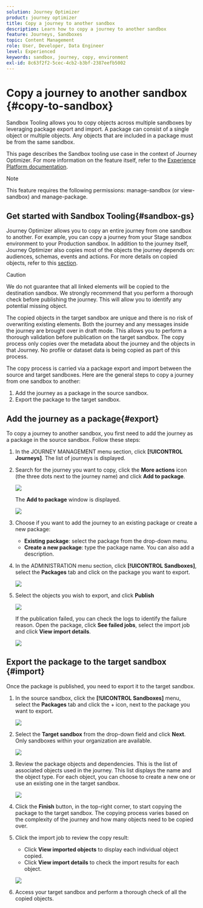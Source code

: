 ```yaml
---
solution: Journey Optimizer
product: journey optimizer
title: Copy a journey to another sandbox
description: Learn how to copy a journey to another sandbox
feature: Journeys, Sandboxes
topic: Content Management
role: User, Developer, Data Engineer
level: Experienced
keywords: sandbox, journey, copy, environment
exl-id: 8c63f2f2-5cec-4cb2-b3bf-2387eefb5002
---
```

# Copy a journey to another sandbox {#copy-to-sandbox}

<!--
>[!CONTEXTUALHELP]
>id="ajo_journey_copy_main"
>title="Copy a journey to another sandbox"
>abstract="Journey Optimizer allows you to copy an entire journey from one sandbox to another. For example, you can copy a journey from the Stage sandbox environment to your Production sandbox. In addition to the Journey itself, Journey Optimizer also copies most of the objects the journey depends on."

>[!CONTEXTUALHELP]
>id="ajo_journey_copy_sandbox_details"
>title="Sandbox details"
>abstract="Select the destination sandbox you want to copy the journey to. Only sandboxes within your organization are available."

>[!CONTEXTUALHELP]
>id="ajo_journey_copy_object_details"
>title="Object details"
>abstract="This is the journey you are going to copy."

>[!CONTEXTUALHELP]
>id="ajo_journey_copy_dependent_objects"
>title="Dependent objects"
>abstract="This is the list of associated objects used in the journey. This list displays the name, the object type, as well as the internal Journey Optimizer ID."
-->

Sandbox Tooling allows you to copy objects across multiple sandboxes by leveraging package export and import. A package can consist of a single object or multiple objects. Any objects that are included in a package must be from the same sandbox. 

This page describes the Sandbox tooling use case in the context of Journey Optimizer. For more information on the feature itself, refer to the [Experience Platform documentation](https://experienceleague.corp.adobe.com/docs/experience-platform/sandbox/ui/sandbox-tooling.html).

>[!NOTE]
>
>This feature requires the following permissions: manage-sandbox (or view-sandbox) and manage-package.

## Get started with Sandbox Tooling{#sandbox-gs}

Journey Optimizer allows you to copy an entire journey from one sandbox to another. For example, you can copy a journey from your Stage sandbox environment to your Production sandbox. In addition to the journey itself, Journey Optimizer also copies most of the objects the journey depends on: audiences, schemas, events and actions. For more details on copied objects, refer to this [section](https://experienceleague.adobe.com/docs/experience-platform/sandbox/ui/sandbox-tooling.html#abobe-journey-optimizer-objects).

>[!CAUTION]
>
>We do not guarantee that all linked elements will be copied to the destination sandbox. We strongly recommend that you perform a thorough check before publishing the journey. This will allow you to identify any potential missing object. 

The copied objects in the target sandbox are unique and there is no risk of overwriting existing elements. Both the journey and any messages inside the journey are brought over in draft mode. This allows you to perform a thorough validation before publication on the target sandbox. The copy process only copies over the metadata about the journey and the objects in that Journey. No profile or dataset data is being copied as part of this process. 

The copy process is carried via a package export and import between the source and target sandboxes. Here are the general steps to copy a journey from one sandbox to another:

1. Add the journey as a package in the source sandbox. 
1. Export the package to the target sandbox.

## Add the journey as a package{#export}

To copy a journey to another sandbox, you first need to add the journey as a package in the source sandbox. Follow these steps:

1. In the JOURNEY MANAGEMENT menu section, click **[!UICONTROL Journeys]**. The list of journeys is displayed.

1. Search for the journey you want to copy, click the **More actions** icon (the three dots next to the journey name) and click **Add to package**.

   ![](assets/journey-sandbox1.png)

   The **Add to package** window is displayed.

   ![](assets/journey-sandbox2.png)

1. Choose if you want to add the journey to an existing package or create a new package:

   * **Existing package**: select the package from the drop-down menu.
   * **Create a new package**: type the package name. You can also add a description.

1. In the ADMINISTRATION menu section, click **[!UICONTROL Sandboxes]**, select the **Packages** tab and click on the package you want to export. 

   ![](assets/journey-sandbox3.png)

1. Select the objects you wish to export, and click **Publish**

   ![](assets/journey-sandbox4.png)

   If the publication failed, you can check the logs to identify the failure reason. Open the package, click **See failed jobs**, select the import job and click **View import details**.

   ![](assets/journey-sandbox9.png)

## Export the package to the target sandbox {#import}

Once the package is published, you need to export it to the target sandbox. 

1. In the source sandbox, click the **[!UICONTROL Sandboxes]** menu, select the **Packages** tab and click the + icon, next to the package you want to export. 

   ![](assets/journey-sandbox5.png)

1. Select the **Target sandbox** from the drop-down field and click **Next**. Only sandboxes within your organization are available.

   ![](assets/journey-sandbox6.png)

1. Review the package objects and dependencies. This is the list of associated objects used in the journey. This list displays the name and the object type. For each object, you can choose to create a new one or use an existing one in the target sandbox. 

   ![](assets/journey-sandbox7.png)

1. Click the **Finish** button, in the top-right corner, to start copying the package to the target sandbox. The copying process varies based on the complexity of the journey and how many objects need to be copied over. 

1. Click the import job to review the copy result:

   * Click **View imported objects** to display each individual object copied. 
   * Click **View import details** to check the import results for each object.

   ![](assets/journey-sandbox8.png)

1. Access your target sandbox and perform a thorough check of all the copied objects. 
